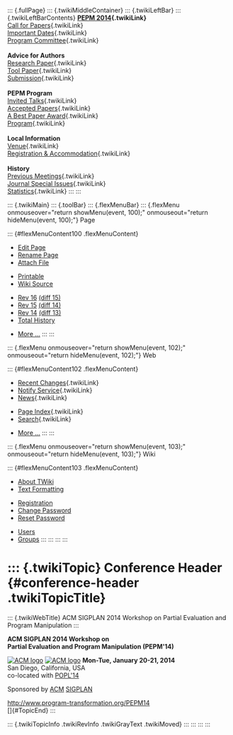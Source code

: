 ::: {.fullPage}
::: {.twikiMiddleContainer}
::: {.twikiLeftBar}
::: {.twikiLeftBarContents}
**[PEPM 2014](WebHome){.twikiLink}**\
[Call for Papers](CallForPapers){.twikiLink}\
[Important Dates](ImportantDates){.twikiLink}\
[Program Committee](ProgramCommittee){.twikiLink}\
\
**Advice for Authors**\
[Research Paper](ResearchPaperAdvice){.twikiLink}\
[Tool Paper](ToolPaperAdvice){.twikiLink}\
[Submission](PaperSubmission){.twikiLink}\
\
**PEPM Program**\
[Invited Talks](InvitedTalks){.twikiLink}\
[Accepted Papers](AcceptedPapers){.twikiLink}\
[A Best Paper Award](ABestPaperAward){.twikiLink}\
[Program](Program){.twikiLink}\
\
**Local Information**\
[Venue](WorkshopVenue){.twikiLink}\
[Registration & Accommodation](RegistrationAndAccomodation){.twikiLink}\
\
**History**\
[Previous Meetings](PreviousMeetings){.twikiLink}\
[Journal Special Issues](SpecialIssues){.twikiLink}\
[Statistics](HistoricalStatistics){.twikiLink}
:::
:::

::: {.twikiMain}
::: {.toolBar}
::: {.flexMenuBar}
::: {.flexMenu onmouseover="return showMenu(event, 100);" onmouseout="return hideMenu(event, 100);"}
Page

::: {#flexMenuContent100 .flexMenuContent}
-   [Edit
    Page](http://www.program-transformation.org/edit/PEPM14/ConferenceHeader?t=1536828987)
-   [Rename
    Page](http://www.program-transformation.org/rename/PEPM14/ConferenceHeader)
-   [Attach
    File](http://www.program-transformation.org/attach/PEPM14/ConferenceHeader)

<!-- -->

-   [Printable](http://www.program-transformation.org/view/PEPM14/ConferenceHeader?skin=print.pattern)
-   [Wiki
    Source](http://www.program-transformation.org/view/PEPM14/ConferenceHeader?skin=text&raw=on&contenttype=text/plain)

<!-- -->

-   [Rev
    16](http://www.program-transformation.org/view/PEPM14/ConferenceHeader?rev=1.16)
    [(diff 15)](http://www.program-transformation.org/rdiff/PEPM14/ConferenceHeader?rev1=1.16&rev2=1.15)
-   [Rev
    15](http://www.program-transformation.org/view/PEPM14/ConferenceHeader?rev=1.15)
    [(diff 14)](http://www.program-transformation.org/rdiff/PEPM14/ConferenceHeader?rev1=1.15&rev2=1.14)
-   [Rev
    14](http://www.program-transformation.org/view/PEPM14/ConferenceHeader?rev=1.14)
    [(diff 13)](http://www.program-transformation.org/rdiff/PEPM14/ConferenceHeader?rev1=1.14&rev2=1.13)
-   [Total
    History](http://www.program-transformation.org/rdiff/PEPM14/ConferenceHeader)

<!-- -->

-   [More
    \...](http://www.program-transformation.org/oops/PEPM14/ConferenceHeader?template=oopsmore&param1=1.16&param2=1.16)
:::
:::

::: {.flexMenu onmouseover="return showMenu(event, 102);" onmouseout="return hideMenu(event, 102);"}
Web

::: {#flexMenuContent102 .flexMenuContent}
-   [Recent Changes](WebChanges){.twikiLink}
-   [Notify Service](WebNotify){.twikiLink}
-   [News](WebNews){.twikiLink}

<!-- -->

-   [Page Index](WebIndex){.twikiLink}
-   [Search](WebSearch){.twikiLink}

<!-- -->

-   [More
    \...](http://www.program-transformation.org/oops/PEPM14/ConferenceHeader?template=oopsmore&param1=1.16&param2=1.16)
:::
:::

::: {.flexMenu onmouseover="return showMenu(event, 103);" onmouseout="return hideMenu(event, 103);"}
Wiki

::: {#flexMenuContent103 .flexMenuContent}
-   [About
    TWiki](http://www.program-transformation.org/view/TWiki/WebHome)
-   [Text
    Formatting](http://www.program-transformation.org/view/TWiki/TextFormattingRules)

<!-- -->

-   [Registration](http://www.program-transformation.org/view/TWiki/TWikiRegistration)
-   [Change
    Password](http://www.program-transformation.org/view/TWiki/ChangePassword)
-   [Reset
    Password](http://www.program-transformation.org/view/TWiki/ResetPassword)

<!-- -->

-   [Users](http://www.program-transformation.org/view/Main/TWikiUsers)
-   [Groups](http://www.program-transformation.org/view/Main/TWikiGroups)
:::
:::
:::
:::

::: {.twikiTopic}
Conference Header {#conference-header .twikiTopicTitle}
=================

::: {.twikiWebTitle}
ACM SIGPLAN 2014 Workshop on Partial Evaluation and Program Manipulation
:::

**ACM SIGPLAN 2014 Workshop on\
Partial Evaluation and Program Manipulation (PEPM\'14)**

[![ACM
logo](http://clip.dia.fi.upm.es/Conferences/PEPM09/images/acmlogo.gif)](http://www.acm.org/)
[![ACM
logo](http://clip.dia.fi.upm.es/Conferences/PEPM09/images/acmlogo.gif)](http://www.acm.org/)
**Mon-Tue, January 20-21, 2014**\
San Diego, California, USA\
co-located with [POPL\'14](http://popl.mpi-sws.org/2014/)

Sponsored by [ACM](http://www.acm.org/)
[SIGPLAN](http://www.acm.org/sigplan/)

<http://www.program-transformation.org/PEPM14>\
[]{#TopicEnd}
:::

::: {.twikiTopicInfo .twikiRevInfo .twikiGrayText .twikiMoved}
:::
:::
:::
:::
